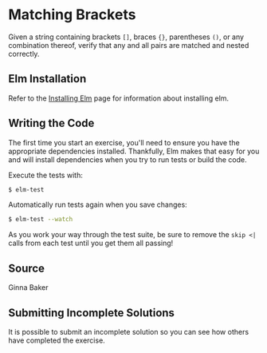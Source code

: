 # Matching Brackets

Given a string containing brackets `[]`, braces `{}`, parentheses `()`,
or any combination thereof, verify that any and all pairs are matched
and nested correctly.

## Elm Installation

Refer to the [Installing Elm](https://exercism.io/tracks/elm/installation) page
for information about installing elm.

## Writing the Code

The first time you start an exercise, you'll need to ensure you have the
appropriate dependencies installed. Thankfully, Elm makes that easy for you and
will install dependencies when you try to run tests or build the code.

Execute the tests with:

```bash
$ elm-test
```

Automatically run tests again when you save changes:

```bash
$ elm-test --watch
```

As you work your way through the test suite, be sure to remove the `skip <|`
calls from each test until you get them all passing!

## Source

Ginna Baker

## Submitting Incomplete Solutions

It is possible to submit an incomplete solution so you can see how others have
completed the exercise.
